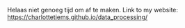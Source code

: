 Helaas niet genoeg tijd om af te maken. 
Link to my website: https://charlottetiems.github.io/data_processing/
